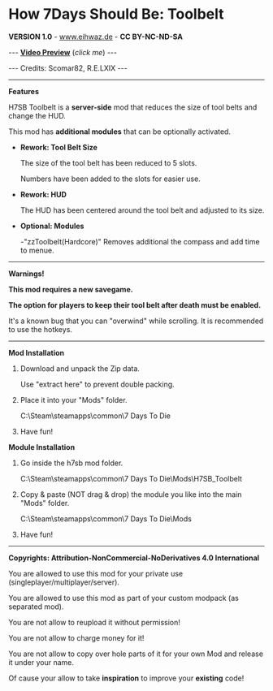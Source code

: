 # How 7Days Should Be: Toolbelt

**VERSION 1.0** - www.eihwaz.de - **CC BY-NC-ND-SA**

--- [**Video Preview**](https://abload.de/img/h7sbtoolbeltmajpt.png) (*click me*) ---

--- Credits: Scomar82, R.E.LXIX  ---

--- --- --- --- --- --- --- --- ---

**Features**

H7SB Toolbelt is a **server-side** mod that reduces the size of tool belts and change the HUD.

This mod has **additional modules** that can be optionally activated.

* **Rework: Tool Belt Size**

	The size of the tool belt has been reduced to 5 slots.
	
	Numbers have been added to the slots for easier use. 
	
* **Rework: HUD**

	The HUD has been centered around the tool belt and adjusted to its size.
	
* **Optional: Modules**
	
	-"zzToolbelt(Hardcore)" Removes additional the compass and add time to menue.
	
--- --- --- --- --- --- --- --- ---
	
**Warnings!**

**This mod requires a new savegame.**

**The option for players to keep their tool belt after death must be enabled.**

It's a known bug that you can "overwind" while scrolling. It is recommended to use the hotkeys.

--- --- --- --- --- --- --- --- ---

**Mod Installation**

1. Download and unpack the Zip data.

	Use "extract here" to prevent double packing.

2. Place it into your "Mods" folder.

	C:\Steam\steamapps\common\7 Days To Die

3. Have fun!

**Module Installation**

1. Go inside the h7sb mod folder.

	C:\Steam\steamapps\common\7 Days To Die\Mods\H7SB_Toolbelt
	
2. Copy & paste (NOT drag & drop) the module you like into the main "Mods" folder.

	C:\Steam\steamapps\common\7 Days To Die\Mods

3. Have fun!

--- --- --- --- --- --- --- --- ---

**Copyrights: Attribution-NonCommercial-NoDerivatives 4.0 International**

You are allowed to use this mod for your private use (singleplayer/multiplayer/server).

You are allowed to use this mod as part of your custom modpack (as separated mod).

You are not allow to reupload it without permission!

You are not allow to charge money for it!

You are not allow to copy over hole parts of it for your own Mod and release it under your name.

Of cause your allow to take **inspiration** to improve your **existing** code!
